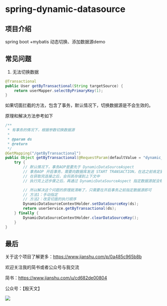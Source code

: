 # spring-dynamic-datasource

## 项目介绍
spring boot +mybatis 动态切换、添加数据源demo

## 常见问题

1. 无法切换数据
```java
@Transactional
public User getByTransactional(String targetSource) {
    return userMapper.selectByPrimaryKey(1);
}
```
如果切面拦截的方法，包含了事务，默认情况下，切换数据源是不会生效的。

原理和解决方法参考如下
```java
/**
 * 有事务的情况下，根据参数切换数据源
 *
 * @param ds
 * @return
 */
@GetMapping("/getByTransactional")
public Object getByTransactional(@RequestParam(defaultValue = "dynamic_db0") String ds) {
    try {
        // 默认情况下，事务AOP是要先于 DynamicDataSourceAspect
        // 事务AOP 开启事务，需要向数据库发送 START TRANSACTION，在这之前肯定要通过 DataSource#getConnection 获取连接
        // 在获取完连接之后，会将其存储到上下文中
        // 执行完上述步骤之后，再通过 DynamicDataSourceAspect 指定数据源就没有用了，因为当前线程不会再去调用 DataSource#getConnection 了

        // 所以解决这个问题的原理就清晰了，只需要在开启事务之前指定数据源即可
        // 方法1：手动指定
        // 方法2：改变切面的执行顺序
        DynamicDataSourceContextHolder.setDataSourceKey(ds);
        return userService.getByTransactional(ds);
    } finally {
        DynamicDataSourceContextHolder.clearDataSourceKey();
    }
}
```

## 最后
关于这个项目了解更多：https://www.jianshu.com/p/0a485c965b8b

欢迎关注我的简书或者公众号与我交流

简书：https://www.jianshu.com/u/cd682de00804

公众号：【殷天文】 

![](http://mtw.so/5An2Ue)